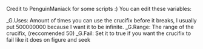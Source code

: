 Credit to PenguinManiack for some scripts :)
You can edit these variables:

_G.Uses: Amount of times you can use the crucifix before it breaks, I usually put 500000000 because I want it to be infinite.
_G.Range: The range of the crucifix, (reccomended 50)
_G.Fail: Set it to true if you want the crucifix to fail like it does on figure and seek

